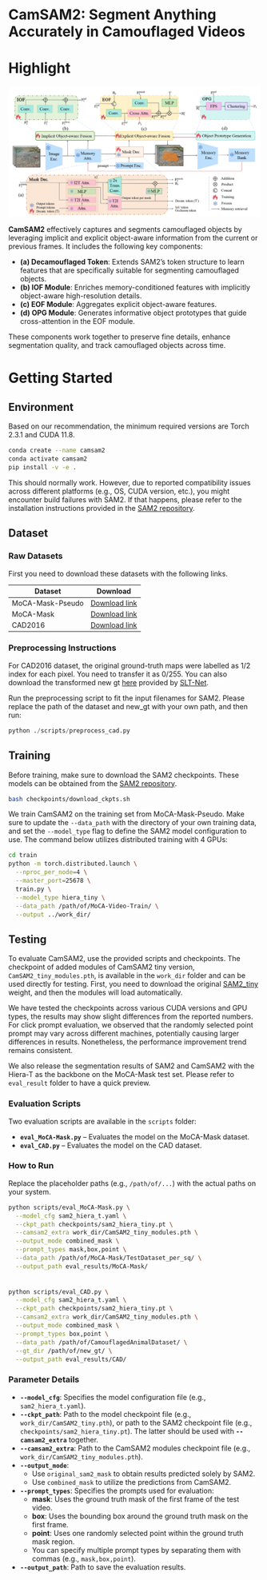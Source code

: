 # CamSAM2: Segment Anything Accurately in Camouflaged Videos



# Highlight

<div align="center">
  <img src="fig/architecture.png"/>
</div>


**CamSAM2** effectively captures and segments camouflaged objects by leveraging implicit and explicit object-aware information from the current or previous frames. It includes the following key components:

- **(a) Decamouflaged Token**: Extends SAM2’s token structure to learn features that are specifically suitable for segmenting camouflaged objects.
- **(b) IOF Module**: Enriches memory-conditioned features with implicitly object-aware high-resolution details.
- **(c) EOF Module**: Aggregates explicit object-aware features.
- **(d) OPG Module**: Generates informative object prototypes that guide cross-attention in the EOF module.

These components work together to preserve fine details, enhance segmentation quality, and track camouflaged objects across time.


# Getting Started

## Environment

Based on our recommendation, the minimum required versions are Torch 2.3.1 and CUDA 11.8.

```bash
conda create --name camsam2
conda activate camsam2
pip install -v -e .
```

This should normally work. However, due to reported compatibility issues across different platforms (e.g., OS, CUDA version, etc.), you might encounter build failures with SAM2. If that happens, please refer to the installation instructions provided in the [SAM2 repository](https://github.com/facebookresearch/sam2).

## Dataset

### Raw Datasets
First you need to download these datasets with the following links.

| Dataset | Download |
| ------------------ | -------|
| MoCA-Mask-Pseudo | [Download link](https://drive.google.com/file/d/1a7ESYE30q5MHsmrfTasNEOsbjdpZdgz5/view?usp=drive_link) |
| MoCA-Mask | [Download link](https://drive.google.com/file/d/1FB24BGVrPOeUpmYbKZJYL5ermqUvBo_6/view?usp=sharing) |
| CAD2016 | [Download link](http://vis-www.cs.umass.edu/motionSegmentation/) |

### Preprocessing Instructions

For CAD2016 dataset, the original ground-truth maps were labelled as 1/2 index for each pixel. You need to transfer it as 0/255. You can also download the transformed new gt [here](https://drive.google.com/file/d/1LwswF3axQ0BSC6DllTpyL77Ktruy-6M6/view?usp=sharing) provided by [SLT-Net](https://github.com/XuelianCheng/SLT-Net).

Run the preprocessing script to fit the input filenames for SAM2. Please replace the path of the dataset and new_gt with your own path, and then run:
```Python
python ./scripts/preprocess_cad.py
```


## Training

Before training, make sure to download the SAM2 checkpoints. These models can be obtained from the [SAM2 repository](https://github.com/facebookresearch/sam2).
```bash
bash checkpoints/download_ckpts.sh
```
We train CamSAM2 on the training set from MoCA-Mask-Pseudo. Make sure to update the `--data_path` with the directory of your own training data, and set the `--model_type` flag to define the SAM2 model configuration to use. The command below utilizes distributed training with 4 GPUs:

```bash
cd train
python -m torch.distributed.launch \
  --nproc_per_node=4 \
  --master_port=25678 \
  train.py \
  --model_type hiera_tiny \
  --data_path /path/of/MoCA-Video-Train/ \
  --output ../work_dir/
```

## Testing

To evaluate CamSAM2, use the provided scripts and checkpoints. The checkpoint of added modules of CamSAM2 tiny version, ``CamSAM2_tiny_modules.pth``, is available in the ``work_dir`` folder and can be used directly for testing. First, you need to download the original [SAM2_tiny](https://dl.fbaipublicfiles.com/segment_anything_2/072824/sam2_hiera_tiny.pt) weight, and then the modules will load automatically.

We have tested the checkpoints across various CUDA versions and GPU types, the results may show slight differences from the reported numbers. For click prompt evaluation, we observed that the randomly selected point prompt may vary across different machines, potentially causing larger differences in results. Nonetheless, the performance improvement trend remains consistent.

We also release the segmentation results of SAM2 and CamSAM2 with the Hiera-T as the backbone on the MoCA-Mask test set. Please refer to ``eval_result`` folder to have a quick preview.

### Evaluation Scripts

Two evaluation scripts are available in the `scripts` folder:

- **`eval_MoCA-Mask.py`** – Evaluates the model on the MoCA-Mask dataset.
- **`eval_CAD.py`** – Evaluates the model on the CAD dataset.

### How to Run

Replace the placeholder paths (e.g., `/path/of/...`) with the actual paths on your system.


```bash
python scripts/eval_MoCA-Mask.py \
  --model_cfg sam2_hiera_t.yaml \
  --ckpt_path checkpoints/sam2_hiera_tiny.pt \
  --camsam2_extra work_dir/CamSAM2_tiny_modules.pth \
  --output_mode combined_mask \
  --prompt_types mask,box,point \
  --data_path /path/of/MoCA-Mask/TestDataset_per_sq/ \
  --output_path eval_results/MoCA-Mask/


python scripts/eval_CAD.py \
  --model_cfg sam2_hiera_t.yaml \
  --ckpt_path checkpoints/sam2_hiera_tiny.pt \
  --camsam2_extra work_dir/CamSAM2_tiny_modules.pth \
  --output_mode combined_mask \
  --prompt_types box,point \
  --data_path /path/of/CamouflagedAnimalDataset/ \
  --gt_dir /path/of/new_gt/ \
  --output_path eval_results/CAD/
```
### Parameter Details

- **`--model_cfg`**: Specifies the model configuration file (e.g., `sam2_hiera_t.yaml`).
- **`--ckpt_path`**: Path to the model checkpoint file (e.g., `work_dir/CamSAM2_tiny.pth`), or path to the SAM2 checkpoint file (e.g., `checkpoints/sam2_hiera_tiny.pt`). The latter should be used with **`--camsam2_extra`** together.
- **`--camsam2_extra`**: Path to the CamSAM2 modules checkpoint file (e.g., `work_dir/CamSAM2_tiny_modules.pth`).
- **`--output_mode`**:  
  - Use `original_sam2_mask` to obtain results predicted solely by SAM2.  
  - Use `combined_mask` to utilize the predictions from CamSAM2.
- **`--prompt_types`**: Specifies the prompts used for evaluation:
  - **mask**: Uses the ground truth mask of the first frame of the test video.  
  - **box**: Uses the bounding box around the ground truth mask on the first frame.  
  - **point**: Uses one randomly selected point within the ground truth mask region.  
  - You can specify multiple prompt types by separating them with commas (e.g., `mask,box,point`).
- **`--output_path`**: Path to save the evaluation results.
